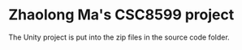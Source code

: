 # Zhaolong Ma's CSC8599 project

The Unity project is put into the zip files in the source code folder.
